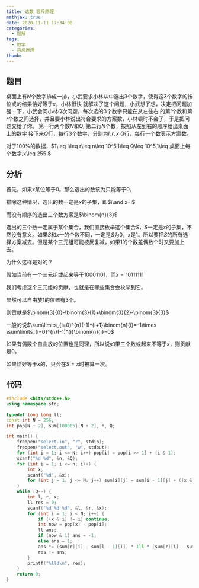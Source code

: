 ```yaml
---
title: 选数 容斥原理
mathjax: true
date: 2020-11-11 17:34:00
categories: 
  - 题解
tags: 
  - 数学
  - 容斥原理
thumb: 
---
```



## 题目

桌面上有$N$个数字排成一排，小武要求小林从中选出$3$个数字，使得这$3$个数字的按位或的结果恰好等于$x$，小林很快 就解决了这个问题，小武想了想，决定把问题加强一下，小武会问小林$Q$次问题，每次选的$3$个数字只能在从左往右 的第$l$个数和第$r$个数之间选择，并且要小林说出符合要求的方案数，小林顿时不会了，于是把问题交给了你。 第一行两个数$N$和$Q$, 第二行$N$个数，按照从左到右的顺序给出桌面上的数字 接下来$Q$行，每行$3$个数字，分别为$l,r,x\ Q$行，每行一个数表示方案数。

对于$100\%$的数据，$1\leq l\leq r\leq n\leq 10^5,1\leq Q\leq 10^5,1\leq 桌面上每个数字,x\leq 255 $



## 分析

首先，如果$x$某位等于$0$。那么选出的数该为只能等于$0$。

排除这种情况，选出的数一定是$x$的子集，即$i\and x=i$

而没有顺序的选出三个数方案是$\binom{n}{3}$

选出的三个数一定属于某个集合，我们直接枚举这个集合$S$，$S$一定是$x$的子集，不然没有意义。如果$S$和$x$一的个数不同，一定是$S$为$0$，$x$是$1$。所以要把$S$的所有选择方案减去。但是某个三元组可能被反复减，如果$1$的个数差偶数个时又要加上去。

为什么这样是对的？

假如当前有一个三元组或起来等于$10001101$，而$x=10111111$

我们考虑这个三元组的贡献，也就是在哪些集合会枚举到它。

显然可以自由放$1$的位置有$3$个。

则贡献是$\binom{3}{0}-\binom{3}{1}+\binom{3}{2}-\binom{3}{3}$

一般的说$\sum\limits_{i=0}^{n}(-1)^{i+1}\binom{n}{i}=-1\times \sum\limits_{i=0}^{n}(-1)^{i}\binom{n}{i}=0$

如果有偶数个自由放的位置也是同理，所以说如果三个数或起来不等于$x$，则贡献是$0$。

如果恰好等于$x$的，只会在$S=x$时被算一次。



## 代码

```cpp
#include <bits/stdc++.h>
using namespace std;

typedef long long ll;
const int N = 256;
int pop[N + 2], sum[100005][N + 2], n, Q;

int main() {
	freopen("select.in", "r", stdin);
	freopen("select.out", "w", stdout);
    for (int i = 1; i <= N; i++) pop[i] = pop[i >> 1] + (i & 1);
    scanf("%d %d", &n, &Q);
    for (int i = 1; i <= n; i++) {
    	int x;
    	scanf("%d", &x);
    	for (int j = 1; j <= N; j++) sum[i][j] = sum[i - 1][j] + ((x & j) == x);
    }
    while (Q--) {
        int l, r, x;
        ll res = 0;
        scanf("%d %d %d", &l, &r, &x);
        for (int i = 1; i < N; i++) {
        	if ((x & i) != i) continue;
        	int now = pop[x] - pop[i];
        	ll ans;
        	if (now & 1) ans = -1;
        	else ans = 1;
        	ans *= (sum[r][i] - sum[l - 1][i]) * 1ll * (sum[r][i] - sum[l - 1][i] - 1) * 1ll * (sum[r][i] - sum[l - 1][i] - 2) / 6ll;
        	res += ans;
        }
        printf("%lld\n", res);
    }
    return 0;
}
```

